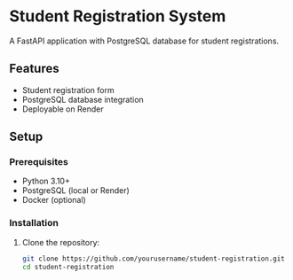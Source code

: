 # Student Registration System

A FastAPI application with PostgreSQL database for student registrations.

## Features
- Student registration form
- PostgreSQL database integration
- Deployable on Render

## Setup

### Prerequisites
- Python 3.10+
- PostgreSQL (local or Render)
- Docker (optional)

### Installation
1. Clone the repository:
   ```bash
   git clone https://github.com/yourusername/student-registration.git
   cd student-registration